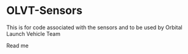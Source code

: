 # OLVT-Sensors
This is for code associated with the sensors and to be used by Orbital Launch Vehicle Team


Read me
